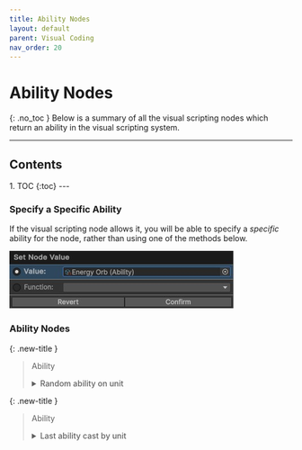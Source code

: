 ```yaml
---
title: Ability Nodes
layout: default
parent: Visual Coding
nav_order: 20
---
```


# Ability Nodes
{: .no_toc }
Below is a summary of all the visual scripting nodes which return an ability in the visual scripting system. 

---
<h2 class="text-delta">Contents</h2>
1. TOC
{:toc}
---

### Specify a Specific Ability
If the visual scripting node allows it, you will be able to specify a *specific* ability for the node, rather than using one of the methods below. 

![Script Editor Example](../assets/ability-node-1.jpg)

### Ability Nodes

{: .new-title }
> Ability
> 
> <details markdown="1" class="note">
> <summary style="font-weight: 500;">Random ability on unit</summary>
> ![Script Editor Example](../assets/ability-node-2.jpg)
>
> Returns a random ability on the specified unit.
> </details>

{: .new-title }
> Ability
> 
> <details markdown="1" class="note">
> <summary style="font-weight: 500;">Last ability cast by unit</summary>
> ![Script Editor Example](../assets/ability-node-3.jpg)
>
> Returns the last ability cast by the specified unit.
> </details>

